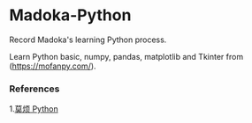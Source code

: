 # Madoka-Python

Record Madoka's learning Python process.

Learn Python basic, numpy, pandas, matplotlib and Tkinter from (https://mofanpy.com/).







### References

1.[莫烦 Python](https://mofanpy.com/)

